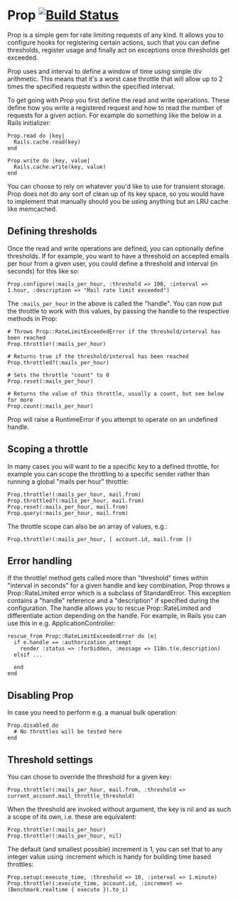 
# Prop [![Build Status](https://secure.travis-ci.org/morten/prop.png)](http://travis-ci.org/morten/prop)

Prop is a simple gem for rate limiting requests of any kind. It allows you to configure hooks for registering certain actions, such that you can define thresholds, register usage and finally act on exceptions once thresholds get exceeded.

Prop uses and interval to define a window of time using simple div arithmetic. This means that it's a worst case throttle that will allow up to 2 times the specified requests within the specified interval.

To get going with Prop you first define the read and write operations. These define how you write a registered request and how to read the number of requests for a given action. For example do something like the below in a Rails initializer:

    Prop.read do |key|
      Rails.cache.read(key)
    end

    Prop.write do |key, value|
      Rails.cache.write(key, value)
    end

You can choose to rely on whatever you'd like to use for transient storage. Prop does not do any sort of clean up of its key space, so you would have to implement that manually should you be using anything but an LRU cache like memcached.

## Defining thresholds

Once the read and write operations are defined, you can optionally define thresholds. If for example, you want to have a threshold on accepted emails per hour from a given user, you could define a threshold and interval (in seconds) for this like so:

    Prop.configure(:mails_per_hour, :threshold => 100, :interval => 1.hour, :description => "Mail rate limit exceeded")

The `:mails_per_hour` in the above is called the "handle". You can now put the throttle to work with this values, by passing the handle to the respective methods in Prop:

    # Throws Prop::RateLimitExceededError if the threshold/interval has been reached
    Prop.throttle!(:mails_per_hour)

    # Returns true if the threshold/interval has been reached
    Prop.throttled?(:mails_per_hour)

    # Sets the throttle "count" to 0
    Prop.reset(:mails_per_hour)

    # Returns the value of this throttle, usually a count, but see below for more
    Prop.count(:mails_per_hour)

Prop will raise a RuntimeError if you attempt to operate on an undefined handle.

## Scoping a throttle

In many cases you will want to tie a specific key to a defined throttle, for example you can scope the throttling to a specific sender rather than running a global "mails per hour" throttle:

    Prop.throttle!(:mails_per_hour, mail.from)
    Prop.throttled?(:mails_per_hour, mail.from)
    Prop.reset(:mails_per_hour, mail.from)
    Prop.query(:mails_per_hour, mail.from)

The throttle scope can also be an array of values, e.g.:

    Prop.throttle!(:mails_per_hour, [ account.id, mail.from ])

## Error handling

If the throttle! method gets called more than "threshold" times within "interval in seconds" for a given handle and key combination, Prop throws a Prop::RateLimited error which is a subclass of StandardError. This exception contains a "handle" reference and a "description" if specified during the configuration. The handle allows you to rescue Prop::RateLimited and differentiate action depending on the handle. For example, in Rails you can use this in e.g. ApplicationController:

    rescue_from Prop::RateLimitExceededError do |e|
      if e.handle == :authorization_attempt
        render :status => :forbidden, :message => I18n.t(e.description)
      elsif ...
    
      end
    end

## Disabling Prop

In case you need to perform e.g. a manual bulk operation:

    Prop.disabled do
      # No throttles will be tested here
    end

## Threshold settings

You can chose to override the threshold for a given key:

    Prop.throttle!(:mails_per_hour, mail.from, :threshold => current_account.mail_throttle_threshold)

When the threshold are invoked without argument, the key is nil and as such a scope of its own, i.e. these are equivalent:

    Prop.throttle!(:mails_per_hour)
    Prop.throttle!(:mails_per_hour, nil)

The default (and smallest possible) increment is 1, you can set that to any integer value using :increment which is handy for building time based throttles:

    Prop.setup(:execute_time, :threshold => 10, :interval => 1.minute)
    Prop.throttle!(:execute_time, account.id, :increment => (Benchmark.realtime { execute }).to_i)

